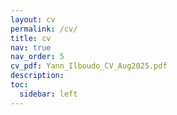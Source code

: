 ```yaml
---
layout: cv
permalink: /cv/
title: cv
nav: true
nav_order: 5
cv_pdf: Yann_Ilboudo_CV_Aug2025.pdf
description: 
toc:
  sidebar: left
---
```

